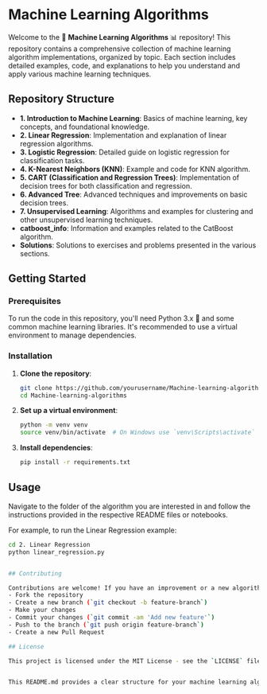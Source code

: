 
# Machine Learning Algorithms

Welcome to the 🤖 **Machine Learning Algorithms** 📊 repository! This repository contains a comprehensive collection of machine learning algorithm implementations, organized by topic. Each section includes detailed examples, code, and explanations to help you understand and apply various machine learning techniques.

## Repository Structure

- **1. Introduction to Machine Learning**: Basics of machine learning, key concepts, and foundational knowledge.
- **2. Linear Regression**: Implementation and explanation of linear regression algorithms.
- **3. Logistic Regression**: Detailed guide on logistic regression for classification tasks.
- **4. K-Nearest Neighbors (KNN)**: Example and code for KNN algorithm.
- **5. CART (Classification and Regression Trees)**: Implementation of decision trees for both classification and regression.
- **6. Advanced Tree**: Advanced techniques and improvements on basic decision trees.
- **7. Unsupervised Learning**: Algorithms and examples for clustering and other unsupervised learning techniques.
- **catboost_info**: Information and examples related to the CatBoost algorithm.
- **Solutions**: Solutions to exercises and problems presented in the various sections.

## Getting Started

### Prerequisites

To run the code in this repository, you'll need Python 3.x 🐍 and some common machine learning libraries. It's recommended to use a virtual environment to manage dependencies.

### Installation

1. **Clone the repository**:
    ```sh
    git clone https://github.com/yourusername/Machine-learning-algorithms.git
    cd Machine-learning-algorithms
    ```

2. **Set up a virtual environment**:
    ```sh
    python -m venv venv
    source venv/bin/activate  # On Windows use `venv\Scripts\activate`
    ```

3. **Install dependencies**:
    ```sh
    pip install -r requirements.txt
    ```

## Usage

Navigate to the folder of the algorithm you are interested in and follow the instructions provided in the respective README files or notebooks.

For example, to run the Linear Regression example:
```sh
cd 2. Linear Regression
python linear_regression.py


## Contributing

Contributions are welcome! If you have an improvement or a new algorithm to add, please fork the repository and submit a pull request.
- Fork the repository
- Create a new branch (`git checkout -b feature-branch`)
- Make your changes
- Commit your changes (`git commit -am 'Add new feature'`)
- Push to the branch (`git push origin feature-branch`)
- Create a new Pull Request

## License

This project is licensed under the MIT License - see the `LICENSE` file for details.


This README.md provides a clear structure for your machine learning algorithms repository, including instructions for installation, usage, contributing, and licensing. Adjustments can be made based on specific details or additional sections you may want to include.

